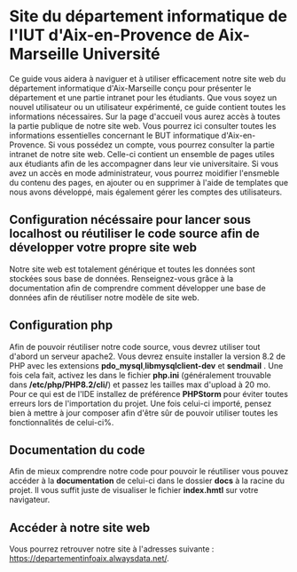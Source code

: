 # Site du département informatique de l'IUT d'Aix-en-Provence de Aix-Marseille Université

Ce guide vous aidera à naviguer et à utiliser efficacement notre site web du département informatique d'Aix-Marseille conçu pour présenter le département et une partie intranet pour les étudiants.
Que vous soyez un nouvel utilisateur ou un utilisateur expérimenté, ce guide contient toutes les informations nécessaires.
Sur la page d'accueil vous aurez accès à toutes la partie publique de notre site web. Vous pourrez ici consulter toutes les informations essentielles concernant le BUT informatique d'Aix-en-Provence. 
Si vous possédez un compte, vous pourrez consulter la partie intranet de notre site web. Celle-ci contient un ensemble de pages utiles aux étudiants afin de les accompagner dans leur vie universitaire.
Si vous avez un accès en mode administrateur, vous pourrez moidifier l'ensmeble du contenu des pages, en ajouter ou en supprimer à l'aide de templates que nous avons développé, mais également gérer les comptes des utilisateurs.

## Configuration nécéssaire pour lancer sous localhost ou réutiliser le code source afin de développer votre propre site web
Notre site web est totalement générique et toutes les données sont stockées sous base de données. Renseignez-vous grâce à la documentation afin de comprendre comment développer une base de données afin de réutiliser notre modèle de site web.

## Configuration php
Afin de pouvoir réutiliser notre code source, vous devrez utiliser tout d'abord un serveur apache2. Vous devrez ensuite installer la version 8.2 de PHP avec les extensions **pdo_mysql**,**libmysqlclient-dev** et **sendmail** .
Une fois cela fait, activez les dans le fichier **php.ini** (généralement trouvable dans **/etc/php/PHP8.2/cli/**) et passez les tailles max d'upload à 20 mo.
Pour ce qui est de l'IDE installez de préférence **PHPStorm** pour éviter toutes erreurs lors de l'importation du projet. Une fois celui-ci importé, pensez bien à mettre à jour composer afin d'être sûr de pouvoir utiliser toutes les fonctionnalités de celui-ci%.

## Documentation du code

Afin de mieux comprendre notre code pour pouvoir le réutiliser vous pouvez accéder à la **documentation** de celui-ci dans le dossier **docs** à la racine du projet. Il vous suffit juste de visualiser le fichier **index.hmtl** sur votre navigateur.
## Accéder à notre site web

Vous pourrez retrouver notre site à l'adresses suivante : https://departementinfoaix.alwaysdata.net/.
